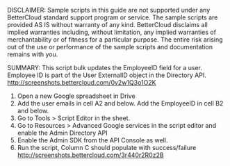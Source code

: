 DISCLAIMER: 
Sample scripts in this guide are not supported under any BetterCloud standard support program or service. 
The sample scripts are provided AS IS without warranty of any kind. 
BetterCloud disclaims all implied warranties including, without limitation, any implied warranties of merchantability or of fitness for a particular purpose. 
The entire risk arising out of the use or performance of the sample scripts and documentation remains with you.

SUMMARY: This script bulk updates the EmployeeID field for a user. Employee ID is part of the User ExternalID object in the Directory API. http://screenshots.bettercloud.com/0v2w1Q3o1O2K

1) Open a new Google spreadsheet in Drive
2) Add the user emails in cell A2 and below. Add the EmployeeID in cell B2 and below.
3) Go to Tools > Script Editor in the sheet.
4) Go to Resources > Advanced Google services in the script editor and enable the Admin Directory API
5) Enable the Admin SDK from the API Console as well.
6) Run the script, Column C should populate with success/failure http://screenshots.bettercloud.com/3r440r2R0z2B


